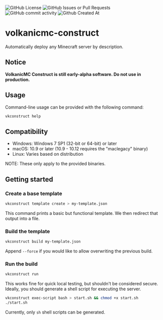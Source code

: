 ![GitHub License](https://img.shields.io/github/license/8Bitz0/volkanicmc-construct)
![GitHub Issues or Pull Requests](https://img.shields.io/github/issues/8Bitz0/volkanicmc-construct)
![GitHub commit activity](https://img.shields.io/github/commit-activity/t/8Bitz0/volkanicmc-construct)
![Github Created At](https://img.shields.io/github/created-at/8Bitz0/volkanicmc-construct)

# volkanicmc-construct

Automatically deploy any Minecraft server by description.

## Notice
**VolkanicMC Construct is still early-alpha software. Do not use in production.**

## Usage
Command-line usage can be provided with the following command:
```sh
vkconstruct help
```

## Compatibility
- Windows: Windows 7 SP1 (32-bit or 64-bit) or later
- macOS: 10.9 or later (10.9 - 10.12 requires the "maclegacy" binary)
- Linux: Varies based on distribution

NOTE: These only apply to the provided binaries.

## Getting started

### Create a base template
```sh
vkconstruct template create > my-template.json
```

This command prints a basic but functional template. We then redirect that output into a file.

### Build the template
```sh
vkconstruct build my-template.json
```

Append `--force` if you would like to allow overwriting the previous build.

### Run the build
```sh
vkconstruct run
```

This works fine for quick local testing, but shouldn't be considered secure. Ideally, you should generate a shell script for executing the server.

```sh
vkconstruct exec-script bash > start.sh && chmod +x start.sh
./start.sh
```

Currently, only `sh` shell scripts can be generated.

